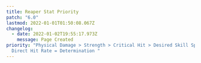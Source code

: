 ```yaml
---
title: Reaper Stat Priority
patch: "6.0"
lastmod: 2022-01-01T01:50:08.067Z
changelog:
  - date: 2022-01-02T19:55:17.973Z
    message: Page Created
priority: "Physical Damage > Strength > Critical Hit > Desired Skill Speed >
  Direct Hit Rate = Determination "
---
```

